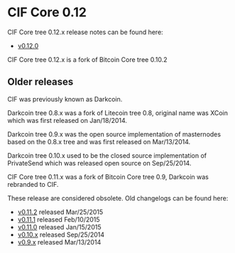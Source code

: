 CIF Core 0.12
==================

CIF Core tree 0.12.x release notes can be found here:
- [v0.12.0](release-notes/cif/release-notes-0.12.0.md)

CIF Core tree 0.12.x is a fork of Bitcoin Core tree 0.10.2



Older releases
--------------

CIF was previously known as Darkcoin.

Darkcoin tree 0.8.x was a fork of Litecoin tree 0.8, original name was XCoin
which was first released on Jan/18/2014.

Darkcoin tree 0.9.x was the open source implementation of masternodes based on
the 0.8.x tree and was first released on Mar/13/2014.

Darkcoin tree 0.10.x used to be the closed source implementation of PrivateSend
which was released open source on Sep/25/2014.

CIF Core tree 0.11.x was a fork of Bitcoin Core tree 0.9, Darkcoin was rebranded
to CIF.

These release are considered obsolete. Old changelogs can be found here:

- [v0.11.2](release-notes/cif/release-notes-0.11.2.md) released Mar/25/2015
- [v0.11.1](release-notes/cif/release-notes-0.11.1.md) released Feb/10/2015
- [v0.11.0](release-notes/cif/release-notes-0.11.0.md) released Jan/15/2015
- [v0.10.x](release-notes/cif/release-notes-0.10.0.md) released Sep/25/2014
- [v0.9.x](release-notes/cif/release-notes-0.9.0.md) released Mar/13/2014
